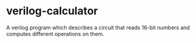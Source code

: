 # verilog-calculator
A verilog program which describes a circuit that reads 16-bit numbers and computes different operations on them.

